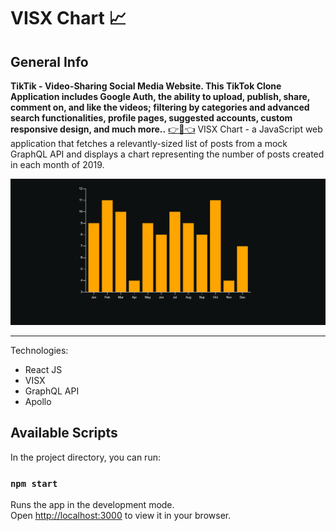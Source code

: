 # VISX Chart 📈

## General Info
**TikTik - Video-Sharing Social Media Website. This TikTok Clone Application includes Google Auth, the ability to upload, publish, share, comment on, and like the videos; filtering by categories and advanced search functionalities, profile pages, suggested accounts, custom responsive design, and much more..** 
<a href="https://chart-37.netlify.app" target="_blank" >👉🎯👈</a>
VISX Chart - a JavaScript web application that fetches a relevantly-sized list of posts from a mock GraphQL API and displays a chart representing the number of posts created in each month of 2019.

![](./screencast/overview.png)
***

Technologies:
- React JS
- VISX
- GraphQL API
- Apollo

## Available Scripts

In the project directory, you can run:

### `npm start`

Runs the app in the development mode.\
Open [http://localhost:3000](http://localhost:3000) to view it in your browser.
